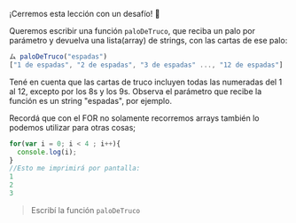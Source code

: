 ¡Cerremos esta lección con un desafío! :muscle:

Queremos escribir una función `paloDeTruco`, que reciba un palo por parámetro y devuelva una lista(array) de strings, con las cartas de ese palo:

```javascript
ム paloDeTruco("espadas")
["1 de espadas", "2 de espadas", "3 de espadas" ..., "12 de espadas"]
```
Tené en cuenta que las cartas de truco incluyen todas las numeradas del 1 al 12, excepto por los 8s y los 9s.
Observa el parámetro que recibe la función es un string "espadas", por ejemplo.

Recordá que con el FOR no solamente recorremos arrays también lo podemos utilizar para otras cosas;

```javascript
for(var i = 0; i < 4 ; i++){
  console.log(i);
}
//Esto me imprimirá por pantalla:
1
2
3
```






> Escribí la función `paloDeTruco`



